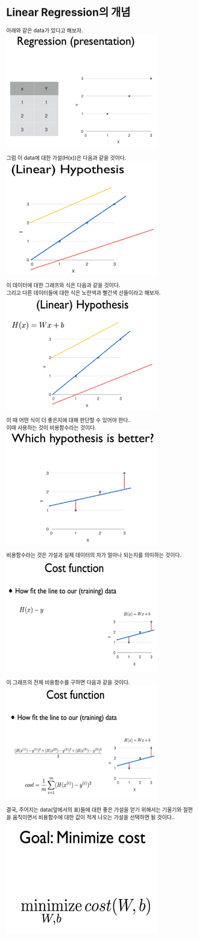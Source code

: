 
# Linear Regression의 개념

아래와 같은 data가 있다고 해보자.  
<left><img src="image/regression_data.png" width="400" height="300"></left>

그럼 이 data에 대한 가설(H(x))은 다음과 같을 것이다.  
<left><img src="image/hypothesis.png" width="400" height="300"></left>

이 데이터에 대한 그래프와 식은 다음과 같을 것이다.  
그리고 다른 데이터들에 대한 식은 노란색과 빨간색 선들이라고 해보자.  
<left><img src="image/regression_data_equation.png" width="400" height="300"></left>

이 때 어떤 식이 더 좋은지에 대해 판단할 수 있어야 한다..  
이때 사용하는 것이 비용함수라는 것이다.  
<left><img src="image/regression_data_which hypothesis is better.png" width="400" height="300"></left>

비용함수라는 것은 가설과 실제 데이터의 차가 얼마나 되는지를 의미하는 것이다.  
<left><img src="image/cost_function.png" width="400" height="300"></left>

이 그래프의 전체 비용함수를 구하면 다음과 같을 것이다.  
<left><img src="image/cost_function_sum.png" width="400" height="300"></left>

결국, 주어지는 data(앞에서의 표)들에 대한 좋은 가설을 얻기 위해서는 기울기와 절편을 움직이면서 비용함수에 대한 값이 적게 나오는 가설을 선택하면 될 것이다..  
<left><img src="image/regressin_goal.png" width="400" height="300"></left>

